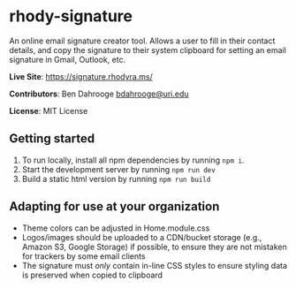 # rhody-signature

An online email signature creator tool. Allows a user to fill in their contact details, and copy the signature to their system clipboard for setting an email signature in Gmail, Outlook, etc.

**Live Site**: https://signature.rhodyra.ms/

**Contributors**: Ben Dahrooge <bdahrooge@uri.edu>

**License**: MIT License 

## Getting started
1. To run locally, install all npm dependencies by running `npm i`.
2. Start the development server by running `npm run dev`
3. Build a static html version by running `npm run build`


## Adapting for use at your organization 
- Theme colors can be adjusted in Home.module.css
- Logos/images should be uploaded to a CDN/bucket storage (e.g., Amazon S3, Google Storage) if possible, to ensure they are not mistaken for trackers by some email clients
- The signature must *only* contain in-line CSS styles to ensure styling data is preserved when copied to clipboard